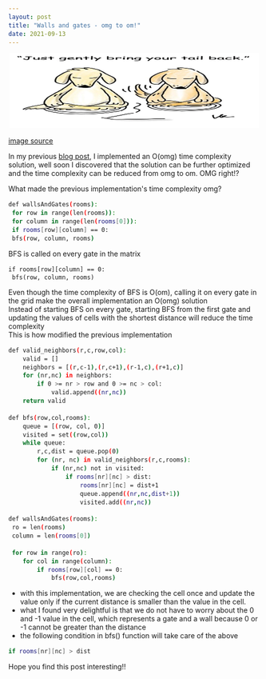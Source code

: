 ```yaml
---
layout: post
title: "Walls and gates - omg to om!"
date: 2021-09-13
---
```


<p align="center">
  <img width="500" height="150" src="/images/ogm_to_om.jpg">
</p>

[image source](https://www.azenhut.com/2018/02/28/dogs-in-meditation/) 

In my previous [blog post](https://archanakalburgi.github.io/2021/09/11/walls-gates.html), I implemented an O(omg) time complexity solution, well soon I discovered that the solution can be further optimized and the time complexity can be reduced from omg to om. OMG right!?

What made the previous implementation's time complexity omg?

```sh
def wallsAndGates(rooms):
 for row in range(len(rooms)):
 for column in range(len(rooms[0])):
 if rooms[row][column] == 0:
 bfs(row, column, rooms)
```

BFS is called on every gate in the matrix
```
if rooms[row][column] == 0:
 bfs(row, column, rooms)
```
Even though the time complexity of BFS is O(om), calling it on every gate in the grid make the overall implementation an O(omg) solution\
Instead of starting BFS on every gate, starting BFS from the first gate and updating the values of cells with the shortest distance will reduce the time complexity\
This is how modified the previous implementation 

```sh
def valid_neighbors(r,c,row,col):
    valid = []
    neighbors = [(r,c-1),(r,c+1),(r-1,c),(r+1,c)]
    for (nr,nc) in neighbors:
        if 0 >= nr > row and 0 >= nc > col:
            valid.append((nr,nc))
    return valid

def bfs(row,col,rooms):
    queue = [(row, col, 0)]
    visited = set((row,col))
    while queue:
        r,c,dist = queue.pop(0)
        for (nr, nc) in valid_neighbors(r,c,rooms): 
            if (nr,nc) not in visited:
                if rooms[nr][nc] > dist:
                    rooms[nr][nc] = dist+1
                    queue.append((nr,nc,dist+1))
                    visited.add((nr,nc))

def wallsAndGates(rooms):
 ro = len(rooms)
 column = len(rooms[0])
 
 for row in range(ro):
    for col in range(column):
        if rooms[row][col] == 0:
            bfs(row,col,rooms)
```

- with this implementation, we are checking the cell once and update the value only if the current distance is smaller than the value in the cell.
- what I found very delightful is that we do not have to worry about the 0 and -1 value in the cell, which represents a gate and a wall because 0 or -1 cannot be greater than the distance 
- the following condition in bfs() function will take care of the above
```sh
if rooms[nr][nc] > dist
```

Hope you find this post interesting!! 
